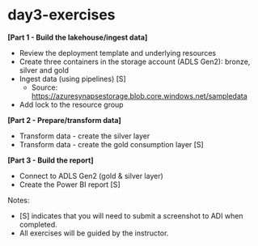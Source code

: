 # day3-exercises

**[Part 1 - Build the lakehouse/ingest data]**
- Review the deployment template and underlying resources
- Create three containers in the storage account (ADLS Gen2): bronze, silver and gold
- Ingest data (using pipelines) [S]
    - Source: https://azuresynapsestorage.blob.core.windows.net/sampledata
- Add lock to the resource group 


**[Part 2 - Prepare/transform data]**
- Transform data - create the silver layer
- Transform data - create the gold consumption layer [S]

**[Part 3 - Build the report]**
- Connect to ADLS Gen2 (gold & silver layer)
- Create the Power BI report [S]

Notes:

- [S] indicates that you will need to submit a screenshot to ADI when completed.
- All exercises will be guided by the instructor.
